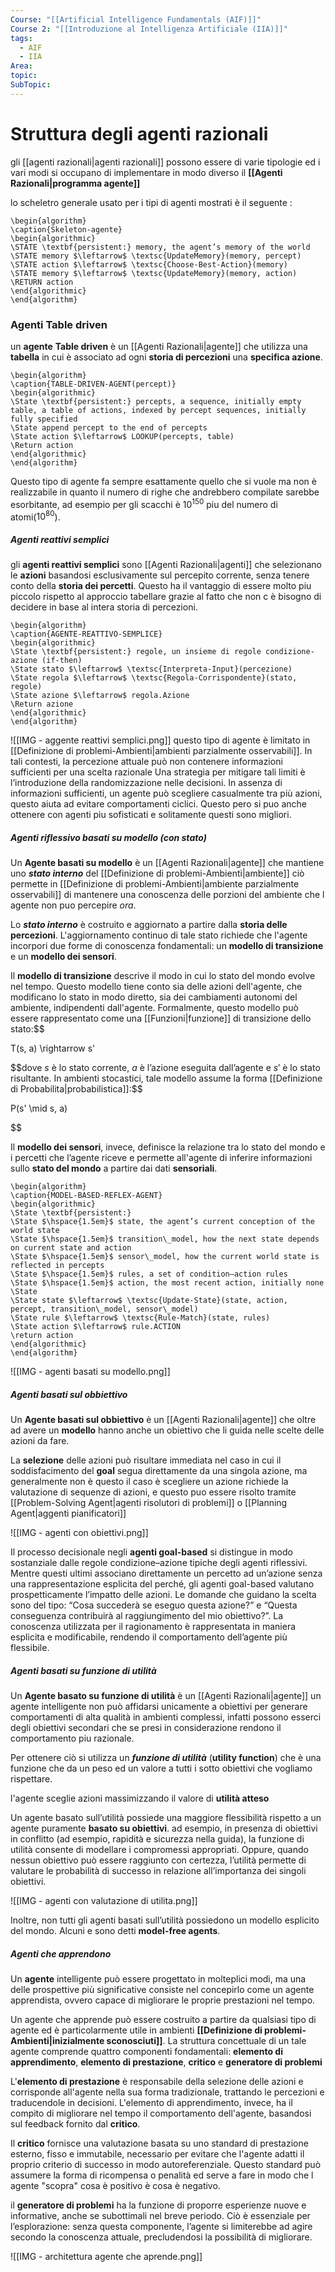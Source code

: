 ```yaml
---
Course: "[[Artificial Intelligence Fundamentals (AIF)]]"
Course 2: "[[Introduzione al Intelligenza Artificiale (IIA)]]"
tags:
  - AIF
  - IIA
Area: 
topic: 
SubTopic: 
---
```


# Struttura degli agenti razionali

gli [[agenti razionali|agenti razionali]] possono essere di varie tipologie ed i vari modi si occupano di implementare in modo diverso il **[[Agenti Razionali|programma agente]]**

lo scheletro generale usato per i tipi di agenti mostrati è il seguente :
```pseudo
\begin{algorithm}
\caption{Skeleton-agente}
\begin{algorithmic}
\STATE \textbf{persistent:} memory, the agent’s memory of the world
\STATE memory $\leftarrow$ \textsc{UpdateMemory}(memory, percept)
\STATE action $\leftarrow$ \textsc{Choose-Best-Action}(memory)
\STATE memory $\leftarrow$ \textsc{UpdateMemory}(memory, action)
\RETURN action
\end{algorithmic}
\end{algorithm}

```

  

### Agenti Table driven

un **agente** **Table driven** è un [[Agenti Razionali|agente]] che utilizza una **tabella** in cui è associato ad ogni **storia di percezioni** una **specifica azione**.
```pseudo
\begin{algorithm}
\caption{TABLE-DRIVEN-AGENT(percept)}
\begin{algorithmic}
\State \textbf{persistent:} percepts, a sequence, initially empty
table, a table of actions, indexed by percept sequences, initially fully specified
\State append percept to the end of percepts
\State action $\leftarrow$ LOOKUP(percepts, table)
\Return action
\end{algorithmic}
\end{algorithm}
```
Questo tipo di agente fa sempre esattamente quello che si vuole ma non è realizzabile in quanto il numero di righe che andrebbero compilate sarebbe esorbitante, ad esempio per gli scacchi è $10^{150}$ piu del numero di atomi($10^{80}$).


##### Agenti reattivi semplici

gli **agenti reattivi semplici** sono [[Agenti Razionali|agenti]] che selezionano le **azioni** basandosi esclusivamente sul percepito corrente, senza tenere conto della **storia dei percetti**.
Questo ha il vantaggio di essere molto piu piccolo rispetto al approccio tabellare grazie al fatto che non c è bisogno di decidere in base al intera storia di percezioni.
```pseudo
\begin{algorithm}
\caption{AGENTE-REATTIVO-SEMPLICE}
\begin{algorithmic}
\State \textbf{persistent:} regole, un insieme di regole condizione-azione (if-then)
\State stato $\leftarrow$ \textsc{Interpreta-Input}(percezione)
\State regola $\leftarrow$ \textsc{Regola-Corrispondente}(stato, regole)
\State azione $\leftarrow$ regola.Azione
\Return azione
\end{algorithmic}
\end{algorithm}
```

![[IMG - aggente reattivi semplici.png]]
questo tipo di agente è limitato in [[Definizione di problemi-Ambienti|ambienti parzialmente osservabili]]. In tali contesti, la percezione attuale può non contenere informazioni sufficienti per una scelta razionale Una strategia per mitigare tali limiti è l’introduzione della randomizzazione nelle decisioni. In assenza di informazioni sufficienti, un agente può scegliere casualmente tra più azioni, questo aiuta ad evitare comportamenti ciclici. Questo pero si puo anche ottenere con agenti piu sofisticati e solitamente questi sono migliori.  

##### Agenti riflessivo basati su modello (con stato)
Un **Agente basati su modello** è un [[Agenti Razionali|agente]] che mantiene uno **_stato interno_** del [[Definizione di problemi-Ambienti|ambiente]] ciò permette in [[Definizione di problemi-Ambienti|ambiente parzialmente osservabili]] di mantenere una conoscenza delle porzioni del ambiente che l agente non puo percepire *ora*.

Lo **_stato interno_** è costruito e aggiornato a partire dalla **storia delle percezioni**. L'aggiornamento continuo di tale stato richiede che l'agente incorpori due forme di conoscenza fondamentali: un **modello di transizione** e un **modello dei sensori**.


Il **modello di transizione** descrive il modo in cui lo stato del mondo evolve nel tempo. Questo modello tiene conto sia delle azioni dell'agente, che modificano lo stato in modo diretto, sia dei cambiamenti autonomi del ambiente, indipendenti dall'agente. Formalmente, questo modello può essere rappresentato come una [[Funzioni|funzione]] di transizione dello stato:$$

T(s, a) \rightarrow s'

$$dove $s$ è lo stato corrente, $a$ è l’azione eseguita dall’agente e $s'$ è lo stato risultante. In ambienti stocastici, tale modello assume la forma [[Definizione di Probabilita|probabilistica]]:$$

P(s' \mid s, a)

$$


Il **modello dei sensori**, invece, definisce la relazione tra lo stato del mondo e i percetti che l’agente riceve e permette all'agente di inferire informazioni sullo **stato del mondo** a partire dai dati **sensoriali**.

```pseudo
\begin{algorithm}
\caption{MODEL-BASED-REFLEX-AGENT}
\begin{algorithmic}
\State \textbf{persistent:}
\State $\hspace{1.5em}$ state, the agent’s current conception of the world state
\State $\hspace{1.5em}$ transition\_model, how the next state depends on current state and action
\State $\hspace{1.5em}$ sensor\_model, how the current world state is reflected in percepts
\State $\hspace{1.5em}$ rules, a set of condition–action rules
\State $\hspace{1.5em}$ action, the most recent action, initially none
\State
\State state $\leftarrow$ \textsc{Update-State}(state, action, percept, transition\_model, sensor\_model)
\State rule $\leftarrow$ \textsc{Rule-Match}(state, rules)
\State action $\leftarrow$ rule.ACTION
\return action
\end{algorithmic}
\end{algorithm}
```

![[IMG - agenti basati su modello.png]]

  

##### Agenti basati sul obbiettivo
Un **Agente basati sul obbiettivo** è un [[Agenti Razionali|agente]] che oltre ad avere un **modello** hanno anche un obiettivo che li guida nelle scelte delle azioni da fare.

La **selezione** delle azioni può risultare immediata nel caso in cui il soddisfacimento del **goal** segua direttamente da una singola azione, ma generalmente non è questo il caso è scegliere un azione richiede la valutazione di sequenze di azioni, e questo puo essere risolto tramite [[Problem-Solving Agent|agenti risolutori di problemi]] o [[Planning Agent|aggenti pianificatori]]

![[IMG - agenti con obiettivi.png]]

Il processo decisionale negli **agenti goal-based** si distingue in modo sostanziale dalle regole condizione–azione tipiche degli agenti riflessivi. Mentre questi ultimi associano direttamente un percetto ad un’azione senza una rappresentazione esplicita del perché, gli agenti goal-based valutano prospetticamente l’impatto delle azioni. Le domande che guidano la scelta sono del tipo: “Cosa succederà se eseguo questa azione?” e “Questa conseguenza contribuirà al raggiungimento del mio obiettivo?”. La conoscenza utilizzata per il ragionamento è rappresentata in maniera esplicita e modificabile, rendendo il comportamento dell’agente più flessibile.

  

##### Agenti basati su funzione di utilità
Un **Agente basato su funzione di utilità** è un [[Agenti Razionali|agente]] un agente intelligente non può affidarsi unicamente a obiettivi per generare comportamenti di alta qualità in ambienti complessi, infatti possono esserci degli obiettivi secondari che se presi in considerazione rendono il comportamento piu razionale.

Per ottenere ciò si utilizza un __*funzione di utilità*__ (**utility function**) che è una funzione che da un peso ed un valore a tutti i sotto obiettivi che vogliamo rispettare.

l'agente sceglie azioni massimizzando il valore di **utilità atteso**

Un agente basato sull’utilità possiede una maggiore flessibilità rispetto a un agente puramente **basato su obiettivi**. ad esempio, in presenza di obiettivi in conflitto (ad esempio, rapidità e sicurezza nella guida), la funzione di utilità consente di modellare i compromessi appropriati. Oppure, quando nessun obiettivo può essere raggiunto con certezza, l’utilità permette di valutare le probabilità di successo in relazione all’importanza dei singoli obiettivi.

![[IMG - agenti con valutazione di utilita.png]]

Inoltre, non tutti gli agenti basati sull’utilità possiedono un modello esplicito del mondo. Alcuni e sono detti **model-free agents**.

##### Agenti che apprendono
Un **agente** intelligente può essere progettato in molteplici modi, ma una delle prospettive più significative consiste nel concepirlo come un agente apprendista, ovvero capace di migliorare le proprie prestazioni nel tempo.

Un agente che apprende può essere costruito a partire da qualsiasi tipo di agente ed è particolarmente utile in ambienti **[[Definizione di problemi-Ambienti|inizialmente sconosciuti]]**. La struttura concettuale di un tale agente comprende quattro componenti fondamentali: **elemento di apprendimento**, **elemento di prestazione**, **critico** e **generatore di problemi**

L'**elemento di prestazione** è responsabile della selezione delle azioni e corrisponde all'agente nella sua forma tradizionale, trattando le percezioni e traducendole in decisioni. L'elemento di apprendimento, invece, ha il compito di migliorare nel tempo il comportamento dell'agente, basandosi sul feedback fornito dal **critico**.

Il **critico** fornisce una valutazione basata su uno standard di prestazione esterno, fisso e immutabile, necessario per evitare che l'agente adatti il proprio criterio di successo in modo autoreferenziale. Questo standard può assumere la forma di ricompensa o penalità ed serve a fare in modo che l agente "scopra" cosa è positivo è cosa è negativo.

il **generatore di problemi** ha la funzione di proporre esperienze nuove e informative, anche se subottimali nel breve periodo. Ciò è essenziale per l’esplorazione: senza questa componente, l’agente si limiterebbe ad agire secondo la conoscenza attuale, precludendosi la possibilità di migliorare.

![[IMG - architettura agente che aprende.png]]

  
  
